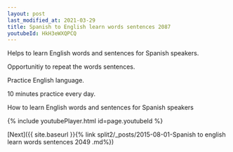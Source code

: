 ```yaml
---
layout: post
last_modified_at: 2021-03-29
title: Spanish to English learn words sentences 2087 
youtubeId: HkH3eWXQPCQ
---
```

 
 
Helps to learn English words and sentences for Spanish speakers.

Opportunitiy to repeat the words sentences. 

Practice English language. 
 
10 minutes practice every day. 
 
How to learn English words and sentences for Spanish speakers 
 
{% include youtubePlayer.html id=page.youtubeId %}
 
 
[Next]({{ site.baseurl }}{% link  split2/_posts/2015-08-01-Spanish to english learn words sentences 2049 .md%})
 
